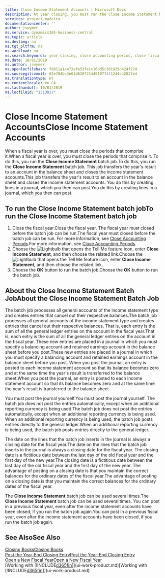 ```yaml
---
title: Close Income Statement Accounts | Microsoft Docs
description: At year closing, you must run the Close Income Statement batch job to close the accounting periods that make up the fiscal year.
services: project-madeira
documentationcenter: ''
author: jswymer
ms.service: dynamics365-business-central
ms.topic: article
ms.devlang: na
ms.tgt_pltfrm: na
ms.workload: na
ms.search.keywords: year closing, close accounting period, close fiscal year, bank account detailed trial balance
ms.date: 10/01/2019
ms.author: jswymer
ms.openlocfilehash: fd811a1a472efe53fe1c16bd5c301925d424f274
ms.sourcegitcommit: 02e704bc3e01d62072144919774f1244c42827e4
ms.translationtype: HT
ms.contentlocale: en-CA
ms.lasthandoff: 10/01/2019
ms.locfileid: "2313937"
---
```

# <a name="close-income-statement-accounts"></a><span data-ttu-id="2dd05-103">Close Income Statement Accounts</span><span class="sxs-lookup"><span data-stu-id="2dd05-103">Close Income Statement Accounts</span></span>
<span data-ttu-id="2dd05-104">When a fiscal year is over, you must close the periods that comprise it.</span><span class="sxs-lookup"><span data-stu-id="2dd05-104">When a fiscal year is over, you must close the periods that comprise it.</span></span> <span data-ttu-id="2dd05-105">To do this, you run the **Close Income Statement** batch job.</span><span class="sxs-lookup"><span data-stu-id="2dd05-105">To do this, you run the **Close Income Statement** batch job.</span></span> <span data-ttu-id="2dd05-106">This job transfers the year's result to an account in the balance sheet and closes the income statement accounts.</span><span class="sxs-lookup"><span data-stu-id="2dd05-106">This job transfers the year's result to an account in the balance sheet and closes the income statement accounts.</span></span> <span data-ttu-id="2dd05-107">You do this by creating lines in a journal, which you then can post.</span><span class="sxs-lookup"><span data-stu-id="2dd05-107">You do this by creating lines in a journal, which you then can post.</span></span>

## <a name="to-run-the-close-income-statement-batch-job"></a><span data-ttu-id="2dd05-108">To run the Close Income Statement batch job</span><span class="sxs-lookup"><span data-stu-id="2dd05-108">To run the Close Income Statement batch job</span></span>
1. <span data-ttu-id="2dd05-109">Close the fiscal year.</span><span class="sxs-lookup"><span data-stu-id="2dd05-109">Close the fiscal year.</span></span> <span data-ttu-id="2dd05-110">The fiscal year must closed before the batch job can be run.</span><span class="sxs-lookup"><span data-stu-id="2dd05-110">The fiscal year must closed before the batch job can be run.</span></span> <span data-ttu-id="2dd05-111">For more information, see [Close Accounting Periods](year-close-account-periods.md).</span><span class="sxs-lookup"><span data-stu-id="2dd05-111">For more information, see [Close Accounting Periods](year-close-account-periods.md).</span></span>
2. <span data-ttu-id="2dd05-112">Choose the ![Lightbulb that opens the Tell Me feature](media/ui-search/search_small.png "Tell me what you want to do") icon, enter **Close Income Statement**, and then choose the related link.</span><span class="sxs-lookup"><span data-stu-id="2dd05-112">Choose the ![Lightbulb that opens the Tell Me feature](media/ui-search/search_small.png "Tell me what you want to do") icon, enter **Close Income Statement**, and then choose the related link.</span></span>
3. <span data-ttu-id="2dd05-113">Choose the **OK** button to run the batch job.</span><span class="sxs-lookup"><span data-stu-id="2dd05-113">Choose the **OK** button to run the batch job.</span></span>

## <a name="about-the-close-income-statement-batch-job"></a><span data-ttu-id="2dd05-114">About the Close Income Statement Batch Job</span><span class="sxs-lookup"><span data-stu-id="2dd05-114">About the Close Income Statement Batch Job</span></span>
<span data-ttu-id="2dd05-115">The batch job processes all general accounts of the income statement type and creates entries that cancel out their respective balances.</span><span class="sxs-lookup"><span data-stu-id="2dd05-115">The batch job processes all general accounts of the income statement type and creates entries that cancel out their respective balances.</span></span> <span data-ttu-id="2dd05-116">That is, each entry is the sum of all the general ledger entries on the account in the fiscal year.</span><span class="sxs-lookup"><span data-stu-id="2dd05-116">That is, each entry is the sum of all the general ledger entries on the account in the fiscal year.</span></span> <span data-ttu-id="2dd05-117">These new entries are placed in a journal in which you must specify a balancing account and retained earnings account in the balance sheet before you post.</span><span class="sxs-lookup"><span data-stu-id="2dd05-117">These new entries are placed in a journal in which you must specify a balancing account and retained earnings account in the balance sheet before you post.</span></span> <span data-ttu-id="2dd05-118">When you post the journal, an entry is posted to each income statement account so that its balance becomes zero and at the same time the year's result is transferred to the balance sheet.</span><span class="sxs-lookup"><span data-stu-id="2dd05-118">When you post the journal, an entry is posted to each income statement account so that its balance becomes zero and at the same time the year's result is transferred to the balance sheet.</span></span>

<span data-ttu-id="2dd05-119">You must post the journal yourself.</span><span class="sxs-lookup"><span data-stu-id="2dd05-119">You must post the journal yourself.</span></span> <span data-ttu-id="2dd05-120">The batch job does not post the entries automatically, except when an additional reporting currency is being used.</span><span class="sxs-lookup"><span data-stu-id="2dd05-120">The batch job does not post the entries automatically, except when an additional reporting currency is being used.</span></span> <span data-ttu-id="2dd05-121">When an additional reporting currency is being used, the batch job posts entries directly to the general ledger.</span><span class="sxs-lookup"><span data-stu-id="2dd05-121">When an additional reporting currency is being used, the batch job posts entries directly to the general ledger.</span></span>

<span data-ttu-id="2dd05-122">The date on the lines that the batch job inserts in the journal is always a closing date for the fiscal year.</span><span class="sxs-lookup"><span data-stu-id="2dd05-122">The date on the lines that the batch job inserts in the journal is always a closing date for the fiscal year.</span></span> <span data-ttu-id="2dd05-123">The closing date is a fictitious date between the last day of the old fiscal year and the first day of the new year.</span><span class="sxs-lookup"><span data-stu-id="2dd05-123">The closing date is a fictitious date between the last day of the old fiscal year and the first day of the new year.</span></span> <span data-ttu-id="2dd05-124">The advantage of posting on a closing date is that you maintain the correct balances for the ordinary dates of the fiscal year.</span><span class="sxs-lookup"><span data-stu-id="2dd05-124">The advantage of posting on a closing date is that you maintain the correct balances for the ordinary dates of the fiscal year.</span></span>

<span data-ttu-id="2dd05-125">The **Close Income Statement** batch job can be used several times.</span><span class="sxs-lookup"><span data-stu-id="2dd05-125">The **Close Income Statement** batch job can be used several times.</span></span> <span data-ttu-id="2dd05-126">You can post in a previous fiscal year, even after the income statement accounts have been closed, if you run the batch job again.</span><span class="sxs-lookup"><span data-stu-id="2dd05-126">You can post in a previous fiscal year, even after the income statement accounts have been closed, if you run the batch job again.</span></span>

## <a name="see-also"></a><span data-ttu-id="2dd05-127">See Also</span><span class="sxs-lookup"><span data-stu-id="2dd05-127">See Also</span></span>
[<span data-ttu-id="2dd05-128">Closing Books</span><span class="sxs-lookup"><span data-stu-id="2dd05-128">Closing Books</span></span>](year-close-books.md)  
[<span data-ttu-id="2dd05-129">Post the Year-End Closing Entry</span><span class="sxs-lookup"><span data-stu-id="2dd05-129">Post the Year-End Closing Entry</span></span>](year-how-post-year-end-close-entry.md)  
[<span data-ttu-id="2dd05-130">Open a New Fiscal Year</span><span class="sxs-lookup"><span data-stu-id="2dd05-130">Open a New Fiscal Year</span></span>](finance-how-open-new-fiscal-year.md)  
<span data-ttu-id="2dd05-131">[Working with [!INCLUDE[d365fin](includes/d365fin_md.md)]](ui-work-product.md)</span><span class="sxs-lookup"><span data-stu-id="2dd05-131">[Working with [!INCLUDE[d365fin](includes/d365fin_md.md)]](ui-work-product.md)</span></span>
